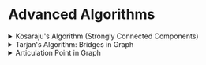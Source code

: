 # Advanced Algorithms

<details>
<summary> Kosaraju's Algorithm (Strongly Connected Components) </summary>
- Only valid for Directed Graphs
- Number of SCCs
- Print the SCCs

### Algorithm
- Step1: Sort the nodes in order of finish time of DFS
- Step2: Reverse the graph
- Step3: Perform DFS in order of finish time (sorted nodes)

### Problem Link
https://www.geeksforgeeks.org/problems/strongly-connected-components-kosarajus-algo/1?utm_source=youtube&utm_medium=collab_striver_ytdescription&utm_campaign=strongly-connected-components-kosarajus-algo
### Code

```cpp
class Solution 
{
  private:
    void dfs1(int node, vector<vector<int>> &adj, vector<bool> &vis, stack<int> &st)
    {
        vis[node] = true;
        
        for (auto adjNode : adj[node])
        {
            if (!vis[adjNode]) dfs1(adjNode, adj, vis, st);
        }
        
        st.push(node);
    }

    void dfs2(int node, vector<int> adj[], vector<bool> &vis)
    {
        vis[node] = true;
        
        for (auto adjNode : adj[node])
        {
            if (!vis[adjNode]) dfs2(adjNode, adj, vis);
        }
    }
    
  public:
    int kosaraju(vector<vector<int>> &adj) 
    {
        int n = adj.size();
        
        // sort the edges in order of finish time
        stack<int> st;
        vector<bool> vis(n, false);
        
        for (int node=0; node<n; node++)
        {
            if (!vis[node]) dfs1(node, adj, vis, st);
        }
        
        // reverse all the edges
        vector<int> rev[n];
        for (int node=0; node<n; node++)
        {
            vis[node] = false;
            for (auto adjNode : adj[node])
            {
                rev[adjNode].push_back(node);
            }
        }
        
        // do the dfs on rev graph in order of finish time
        int scc = 0;
        while(!st.empty())
        {
            int node = st.top();
            st.pop();
            
            if (!vis[node])
                {
                    scc++;
                    dfs2(node, rev, vis);
                }
        }

        return scc;
    }
};
```
</details>

<details>
<summary> Tarjan's Algorithm: Bridges in Graph </summary>
- Bridge is an edge removing which increases the number of components
- Print all the bridges

### Algorithm
- Require: tInsertion[], tLow[] (apart from parents)

### Problem Link
https://leetcode.com/problems/critical-connections-in-a-network/submissions/1561315940/

### Code
```cpp
class Solution 
{
    int timer = 0;
private:
    void dfs(int node, int parent, vector<vector<int>> &adj, vector<bool> &vis, vector<int> &tInsertion, vector<int> &tLow, vector<vector<int>> &bridges)
    {
        vis[node] = true;

        tInsertion[node] = tLow[node] = timer;
        timer++;

        for (int adjNode : adj[node])
        {
            if (adjNode == parent) continue;

            if (!vis[adjNode])
            {
                dfs(adjNode, node, adj, vis, tInsertion, tLow, bridges);

                tLow[node] = min(tLow[node], tLow[adjNode]);

                // can node --> adjNode be a bridge
                if (tLow[adjNode] > tInsertion[node]) bridges.push_back({node, adjNode});
            }

            else
            {
                tLow[node] = min(tLow[node], tLow[adjNode]);
            }
        }
    }

public:
    vector<vector<int>> criticalConnections(int n, vector<vector<int>>& connections) 
    {
        vector<vector<int>> adj(n);

        for (auto edge : connections)
        {
            adj[edge[0]].push_back(edge[1]);
            adj[edge[1]].push_back(edge[0]);
        }

        vector<bool> vis(n, false);

        vector<int> tInsertion(n), tLow(n);

        vector<vector<int>> bridges;

        for (int i=0; i<n; i++)
        {
            if (!vis[i]) dfs(i, -1, adj, vis, tInsertion, tLow, bridges);
        }

        return bridges;
    }
};
```
</details>


<details>
<summary> Articulation Point in Graph </summary>
-  Any node whose removal (along with all the edges associated with it) breaks the graph into multiple components

### Algorithm

### Problem Link
https://www.geeksforgeeks.org/problems/articulation-point-1/1?utm_source=youtube&utm_medium=collab_striver_ytdescription&utm_campaign=articulation-point

### Code
```cpp
class Solution 
{
  int timer = 0;
  
  private:
    void dfs(int node, int parent, vector<int>adj[], vector<bool> &vis, vector<int> &tInsertion, vector<int> &tLow, vector<bool> &isArticulation)
    {
        vis[node] = true;
        int child = 0;
        
        tInsertion[node] = tLow[node] = timer;
        timer++;
        
        for (int adjNode : adj[node])
        {
            if (adjNode == parent) continue;
            
            if (! vis[adjNode])
            {
                child++;
                dfs(adjNode, node, adj, vis, tInsertion, tLow, isArticulation);
                
                tLow[node] = min(tLow[node], tLow[adjNode]);
                
                // can node be an articulation point
                // tLow[adjNode] < tInsertion[node] okay
                if (parent != -1 && tLow[adjNode] >= tInsertion[node]) isArticulation[node] = true;
            }
            
            else
            {
                tLow[node] = min(tLow[node], tInsertion[adjNode]);
            }
        }
        
        if (parent == -1 && child > 1) isArticulation[node] = true;
    }
    
  public:
    vector<int> articulationPoints(int n, vector<int>adj[]) 
    {
        vector<bool> vis(n, false);
        
        vector<int> tInsertion(n), tLow(n);
        
        vector<bool> isArticulation(n, false);
        
        for (int i=0; i<n; i++)
        {
            if (!vis[i]) dfs(i, -1, adj, vis, tInsertion, tLow, isArticulation);
        }
        
        vector<int> ans;
        for (int i=0; i<n; i++)
        {
            if (isArticulation[i]) ans.push_back(i);
        }
        
        if (ans.size() == 0) return {-1};
        return ans;
    }
};
```
</details>
